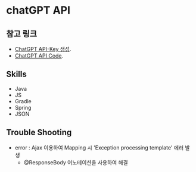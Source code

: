 # chatGPT API 

## 참고 링크
* [ChatGPT API-Key 생성](https://platform.openai.com/account/api-keys).
* [ChatGPT API Code](https://gist.github.com/gantoin/190684c344bb70e5c5f9f2339c7be6ed).

## Skills
- Java
- JS 
- Gradle 
- Spring
- JSON


## Trouble Shooting 
- error : Ajax 이용하여 Mapping 시 'Exception processing template' 에러 발생
  - @ResponseBody 어노테이션을 사용하여 해결
